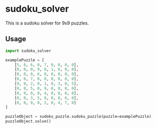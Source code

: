 # sudoku_solver
This is a sudoku solver for 9x9 puzzles.

## Usage
```python
import sudoku_solver

examplePuzzle = [
    [5, 8, 6, 0, 7, 0, 0, 0, 0],
    [0, 0, 0, 9, 0, 1, 6, 0, 0],
    [0, 0, 0, 6, 0, 0, 0, 0, 0],
    [0, 0, 7, 0, 0, 0, 0, 0, 0],
    [9, 0, 2, 0, 1, 0, 3, 0, 5],
    [0, 0, 5, 0, 9, 0, 0, 0, 0],
    [0, 9, 0, 0, 4, 0, 0, 0, 8],
    [0, 0, 3, 5, 0, 0, 0, 6, 0],
    [0, 0, 0, 0, 2, 0, 4, 7, 0]
]

puzzleObject = sudoku_puzzle.sudoku_puzzle(puzzle=examplePuzzle)
puzzleObject.solve()
```
